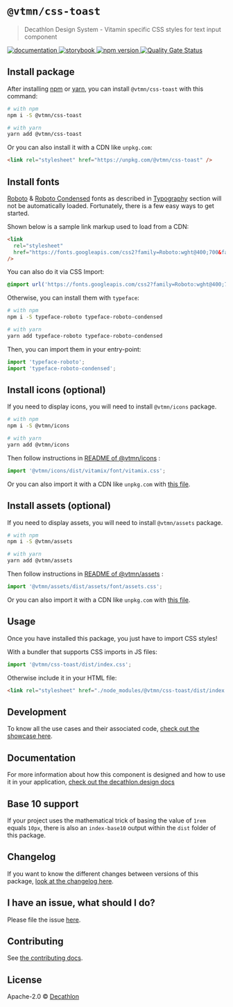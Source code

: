 # `@vtmn/css-toast`

> Decathlon Design System - Vitamin specific CSS styles for text input component

<a href="https://www.decathlon.design/726f8c765/p/4450b2-toast-beta/b/129609">
<img src="https://img.shields.io/badge/decathlon.design-docs-007dbc" alt="documentation" />
</a>
<a href="https://decathlon.github.io/vitamin-web/@vtmn/showcase-css/?path=/docs/components-toast--overview">
<img src="https://img.shields.io/badge/storybook-css-d891bc?style=flat&logo=storybook" alt="storybook" />
</a>
<a href="https://www.npmjs.com/package/@vtmn/css-toast">
<img src="https://img.shields.io/npm/v/@vtmn/css-toast?style=flat&logo=npm" alt="npm version" />
</a>
<a href="https://sonarcloud.io/dashboard?id=decathlon_vitamin-web_css">
<img src="https://sonarcloud.io/api/project_badges/measure?project=decathlon_vitamin-web_css&metric=alert_status" alt="Quality Gate Status" />
</a>

## Install package

After installing [npm](https://docs.npmjs.com/downloading-and-installing-node-js-and-npm) or [yarn](https://yarnpkg.com/en/docs/install), you can install `@vtmn/css-toast` with this command:

```sh
# with npm
npm i -S @vtmn/css-toast

# with yarn
yarn add @vtmn/css-toast
```

Or you can also install it with a CDN like `unpkg.com`:

```html
<link rel="stylesheet" href="https://unpkg.com/@vtmn/css-toast" />
```

## Install fonts

[Roboto](https://fonts.google.com/specimen/Roboto) & [Roboto Condensed](https://fonts.google.com/specimen/Roboto+Condensed) fonts as described in [Typography](https://www.decathlon.design/726f8c765/v/0/p/860e14-typography) section will not be automatically loaded. Fortunately, there is a few easy ways to get started.

Shown below is a sample link markup used to load from a CDN:

```html
<link
  rel="stylesheet"
  href="https://fonts.googleapis.com/css2?family=Roboto:wght@400;700&family=Roboto+Condensed:ital,wght@0,400;0,700;1,700&display=swap"
/>
```

You can also do it via CSS Import:

```css
@import url('https://fonts.googleapis.com/css2?family=Roboto:wght@400;700&family=Roboto+Condensed:ital,wght@0,400;0,700;1,700&display=swap');
```

Otherwise, you can install them with `typeface`:

```sh
# with npm
npm i -S typeface-roboto typeface-roboto-condensed

# with yarn
yarn add typeface-roboto typeface-roboto-condensed
```

Then, you can import them in your entry-point:

```javascript
import 'typeface-roboto';
import 'typeface-roboto-condensed';
```

## Install icons (optional)

If you need to display icons, you will need to install `@vtmn/icons` package.

```sh
# with npm
npm i -S @vtmn/icons

# with yarn
yarn add @vtmn/icons
```

Then follow instructions in [README of @vtmn/icons](https://www.npmjs.com/package/@vtmn/icons) :

```javascript
import '@vtmn/icons/dist/vitamix/font/vitamix.css';
```

Or you can also import it with a CDN like `unpkg.com` with [this file](https://unpkg.com/@vtmn/icons/dist/vitamix/font/vitamix.css).

## Install assets (optional)

If you need to display assets, you will need to install `@vtmn/assets` package.

```sh
# with npm
npm i -S @vtmn/assets

# with yarn
yarn add @vtmn/assets
```

Then follow instructions in [README of @vtmn/assets](https://www.npmjs.com/package/@vtmn/assets) :

```javascript
import '@vtmn/assets/dist/assets/font/assets.css';
```

Or you can also import it with a CDN like `unpkg.com` with [this file](https://unpkg.com/@vtmn/assets/dist/assets/font/assets.css).

## Usage

Once you have installed this package, you just have to import CSS styles!

With a bundler that supports CSS imports in JS files:

```javascript
import '@vtmn/css-toast/dist/index.css';
```

Otherwise include it in your HTML file:

```html
<link rel="stylesheet" href="./node_modules/@vtmn/css-toast/dist/index.css" />
```

## Development

To know all the use cases and their associated code, [check out the showcase here](https://decathlon.github.io/vitamin-web/@vtmn/showcase-css/index.html?path=/docs/components-toast--overview).

## Documentation

For more information about how this component is designed and how to use it in your application, [check out the decathlon.design docs](https://www.decathlon.design/726f8c765/p/4450b2-toast-beta/b/129609)

## Base 10 support

If your project uses the mathematical trick of basing the value of `1rem` equals `10px`, there is also an `index-base10` output within the `dist` folder of this package.

## Changelog

If you want to know the different changes between versions of this package, [look at the changelog here](https://github.com/Decathlon/vitamin-web/blob/main/packages/sources/css/src/components/toast/CHANGELOG.md).

## I have an issue, what should I do?

Please file the issue [here](https://github.com/Decathlon/vitamin-web/issues/new).

## Contributing

See [the contributing docs](https://github.com/Decathlon/vitamin-web/blob/main/CONTRIBUTING.md).

## License

Apache-2.0 © [Decathlon](https://github.com/Decathlon)
